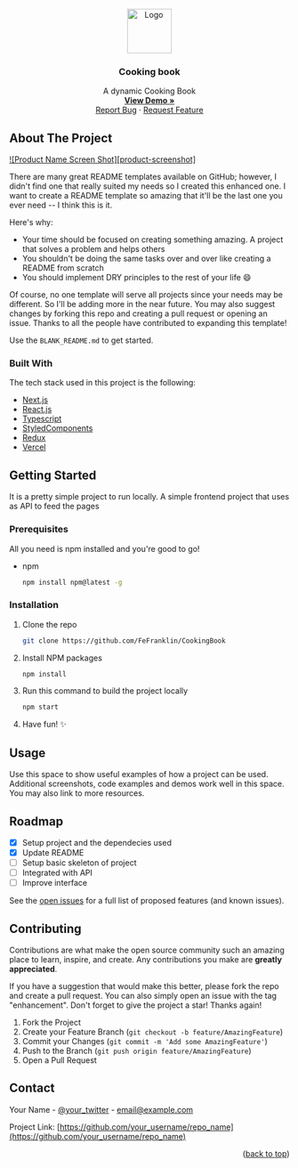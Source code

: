 <div id="top"></div>

<!-- PROJECT LOGO -->
<br />
<div align="center">
  <a href="https://github.com/othneildrew/Best-README-Template">
    <img src="https://img.icons8.com/windows/96/000000/cook-male.png" alt="Logo" width="80" height="80">
  </a>

  <h3 align="center">Cooking book</h3>

  <p align="center">
    A dynamic Cooking Book
    <br />
    <a href="https://github.com/othneildrew/Best-README-Template"><strong>View Demo »</strong></a>
    <br />
    <a href="https://github.com/FeFranklin/CookingBook/issues">Report Bug</a>
    ·
    <a href="https://github.com/FeFranklin/CookingBook/issues">Request Feature</a>
  </p>
</div>

<!-- ABOUT THE PROJECT -->
## About The Project

[![Product Name Screen Shot][product-screenshot]](https://example.com)

There are many great README templates available on GitHub; however, I didn't find one that really suited my needs so I created this enhanced one. I want to create a README template so amazing that it'll be the last one you ever need -- I think this is it.

Here's why:
* Your time should be focused on creating something amazing. A project that solves a problem and helps others
* You shouldn't be doing the same tasks over and over like creating a README from scratch
* You should implement DRY principles to the rest of your life :smile:

Of course, no one template will serve all projects since your needs may be different. So I'll be adding more in the near future. You may also suggest changes by forking this repo and creating a pull request or opening an issue. Thanks to all the people have contributed to expanding this template!

Use the `BLANK_README.md` to get started.

### Built With

The tech stack used in this project is the following:

* [Next.js](https://nextjs.org/)
* [React.js](https://reactjs.org/)
* [Typescript](https://www.typescriptlang.org/)
* [StyledComponents](https://styled-components.com/)
* [Redux](https://redux.js.org/)
* [Vercel](https://vercel.com/)

<!-- GETTING STARTED -->
## Getting Started

It is a pretty simple project to run locally. A simple frontend project that uses as API to feed the pages

### Prerequisites

All you need is npm installed and you're good to go!
* npm
  ```sh
  npm install npm@latest -g
  ```

### Installation

1. Clone the repo
   ```sh
   git clone https://github.com/FeFranklin/CookingBook
   ```
2. Install NPM packages
   ```sh
   npm install
   ```
3. Run this command to build the project locally
   ```sh
   npm start
   ```
4. Have fun! ✨

<!-- USAGE EXAMPLES -->
## Usage

Use this space to show useful examples of how a project can be used. Additional screenshots, code examples and demos work well in this space. You may also link to more resources.

<!-- ROADMAP -->
## Roadmap

- [x] Setup project and the dependecies used
- [x] Update README
- [ ] Setup basic skeleton of project
- [ ] Integrated with API
- [ ] Improve interface

See the [open issues](https://github.com/othneildrew/Best-README-Template/issues) for a full list of proposed features (and known issues).

<!-- CONTRIBUTING -->
## Contributing

Contributions are what make the open source community such an amazing place to learn, inspire, and create. Any contributions you make are **greatly appreciated**.

If you have a suggestion that would make this better, please fork the repo and create a pull request. You can also simply open an issue with the tag "enhancement".
Don't forget to give the project a star! Thanks again!

1. Fork the Project
2. Create your Feature Branch (`git checkout -b feature/AmazingFeature`)
3. Commit your Changes (`git commit -m 'Add some AmazingFeature'`)
4. Push to the Branch (`git push origin feature/AmazingFeature`)
5. Open a Pull Request

<!-- CONTACT -->
## Contact

Your Name - [@your_twitter](https://twitter.com/your_username) - email@example.com

Project Link: [https://github.com/your_username/repo_name](https://github.com/your_username/repo_name)

<p align="right">(<a href="#top">back to top</a>)</p>
